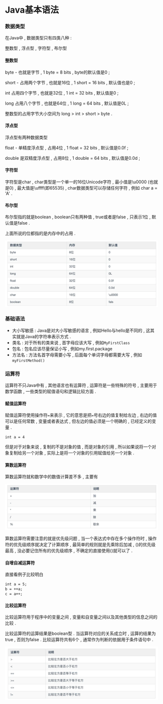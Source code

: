 # Java基本语法

### 数据类型

在Java中 , 数据类型只有四类八种 :

整数型 , 浮点型 , 字符型 , 布尔型

#### 整数型

byte - 也就是字节 , 1 byte = 8 bits , byte的默认值是0 ;

short - 占用两个字节 , 也就是16位 , 1 short = 16 bits , 默认值也是0 ;

int 占用四个字节 , 也就是32位 , 1 int = 32 bits , 默认值是0 ;

long 占用八个字节 , 也就是64位 , 1 long = 64 bits , 默认值是0L ;

整数型的占用字节大小空间为 long &gt; int &gt; short &gt; byte .

#### 浮点型

浮点型有两种数据类型

float - 单精度浮点型 , 占用4位 , 1 float = 32 bits , 默认值是0.0f ;

double 是双精度浮点型 , 占用8位 , 1 double = 64 bits , 默认值是0.0d ;

#### 字符型

字符型是char , char类型是一个单一的16位Unicode字符 , 最小值是\u0000 \(也就是0\) , 最大值是\uffff\(即65535\) , char数据类型可以存储任何字符 , 例如 char a = 'A' .

#### 布尔型

布尔型指的就是boolean , boolean只有两种值 , true或者是false , 只表示1位 , 默认值是false .

上面所说的位都指的是内存中的占用 .

![](/assets/shujuleixing.png)

### 基础语法

* 大小写敏感 : Java是对大小写敏感的语言 , 例如Hello与hello是不同的 , 这其实就是Java的字符串表示方式 . 
* 类名 : 对于所有的类来说 , 首字母应该大写 , 例如`MyFirstClass`
* 包名 : 包名应该尽量保证小写 , 例如my.first.package
* 方法名 : 方法名首字母需要小写 , 后面每个单词字母都需要大写 , 例如`myFirstMethod()`

### 运算符

运算符不只Java中有 , 其他语言也有运算符 , 运算符是一些特殊的符号 , 主要用于数学函数 , 一些类型的赋值语句和逻辑比较方面 .

#### 赋值运算符

赋值运算符使用操作符`=`来表示 , 它的意思是把`=`号右边的值复制给左边 , 右边的值可以是任何常数 , 变量或者表达式 , 但左边的值必须是一个明确的 , 已经定义的变量 .

```
int a = 4
```

但是对于对象来说 , 复制的不是对象的值 , 而是对象的引用 , 所以如果说将一个对象复制给另一个对象 , 实际上是将一个对象的引用赋值给另一个对象 .

#### 算数运算符

算数运算符就和数学中的数值计算差不多 , 主要有

![](/assets/suanshuyunsuanfu.png)

算数运算符需要注意的就是优先级问题 , 当一个表达式中存在多个操作符时 , 操作符的优先级顺序就决定了计算顺序 , 最简单的规则就是先乘除后加减 , \(\)的优先级最高 , 没必要记住所有的优先级顺序 , 不确定的直接使用\(\)就可以了 . 

#### 自增自减运算符

直接看例子比较明白

```
int a = 5;
b = ++a;
c = a++;
```

#### 比较运算符

比较运算符用于程序中的变量之间 , 变量和自变量之间以及其他类型的信息之间的比较 . 

比较运算符的运算结果是boolean型 . 当运算符对应的关系成立时 , 运算的结果为true , 否则为false . 比较运算符共有6个 , 通常作为判断的依据用于条件语句中 . 

![](/assets/bijiaoyunsuanfu.png)

